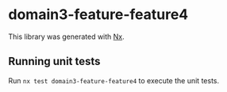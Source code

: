 # domain3-feature-feature4

This library was generated with [Nx](https://nx.dev).

## Running unit tests

Run `nx test domain3-feature-feature4` to execute the unit tests.
